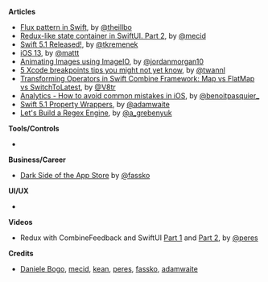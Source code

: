 **Articles**

* [Flux pattern in Swift](https://swiftandpizza.com/flux-in-swift/), by [@theillbo](https://twitter.com/theillbo)
* [Redux-like state container in SwiftUI. Part 2](https://mecid.github.io/2019/09/25/redux-like-state-container-in-swiftui-part2/), by [@mecid](https://twitter.com/mecid)
* [Swift 5.1 Released!](https://swift.org/blog/swift-5-1-released/), by [@tkremenek](https://twitter.com/tkremenek/)
* [iOS 13](https://nshipster.com/ios-13/), by [@mattt](https://twitter.com/mattt)
* [Animating Images using ImageIO](https://www.swiftjectivec.com/animating-images-using-image-io/), by [@jordanmorgan10](https://www.twitter.com/jordanmorgan10)
* [5 Xcode breakpoints tips you might not yet know](https://www.avanderlee.com/debugging/xcode-breakpoints-tips/), by [@twannl](https://www.twitter.com/twannl)
* [Transforming Operators in Swift Combine Framework: Map vs FlatMap vs SwitchToLatest](https://www.vadimbulavin.com/map-flatmap-switchtolatest-in-combine-framework/), by [@V8tr](https://twitter.com/V8tr)
* [Analytics - How to avoid common mistakes in iOS](https://benoitpasquier.com/common-mistakes-analytics-ios-app/), by [@benoitpasquier_](https://twitter.com/benoitpasquier_)
* [Swift 5.1 Property Wrappers](https://medium.com/get-chip/propert-wrappers-in-swift-5-1-14f610530710), by [@adamwaite](https://twitter.com/adamwaite)
* [Let's Build a Regex Engine](https://kean.github.io/post/lets-build-regex), by [@a_grebenyuk](https://twitter.com/a_grebenyuk)


**Tools/Controls**

*

**Business/Career**

* [Dark Side of the App Store](https://kristaps.me/dark-side-appstore/) by [@fassko](https://twitter.com/fassko)

**UI/UX**

*

**Videos**

* Redux with CombineFeedback and SwiftUI [Part 1](https://www.youtube.com/watch?v=MdZAAJWZIgE&t=19s) and [Part 2](https://www.youtube.com/watch?v=aCr0gzof-RI&t=31s), by [@peres](https://twitter.com/peres)

**Credits**

* [Daniele Bogo](https://github.com/danielebogo), [mecid](https://github.com/mecid), [kean](https://github.com/kean), [peres](https://github.com/ruiaaperes), [fassko](https://github.com/fassko), [adamwaite](https://github.com/adamwaite)
